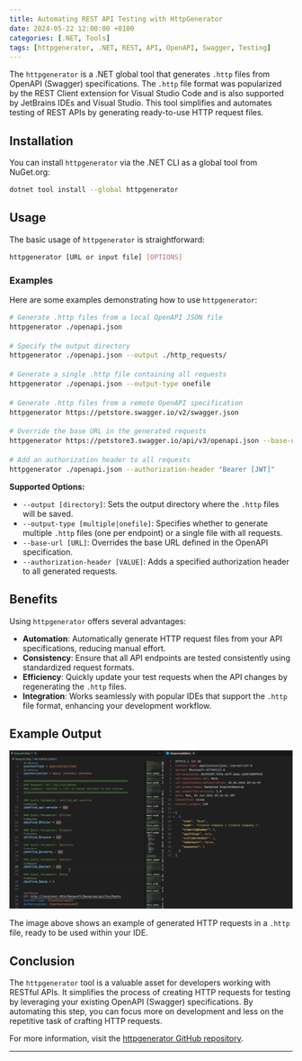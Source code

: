 ```yaml
---
title: Automating REST API Testing with HttpGenerator
date: 2024-05-22 12:00:00 +0100
categories: [.NET, Tools]
tags: [httpgenerator, .NET, REST, API, OpenAPI, Swagger, Testing]
---
```


The `httpgenerator` is a .NET global tool that generates `.http` files from OpenAPI (Swagger) specifications. The `.http` file format was popularized by the REST Client extension for Visual Studio Code and is also supported by JetBrains IDEs and Visual Studio. This tool simplifies and automates testing of REST APIs by generating ready-to-use HTTP request files.

## Installation

You can install `httpgenerator` via the .NET CLI as a global tool from NuGet.org:

```bash
dotnet tool install --global httpgenerator
```

## Usage

The basic usage of `httpgenerator` is straightforward:

```bash
httpgenerator [URL or input file] [OPTIONS]
```

### Examples

Here are some examples demonstrating how to use `httpgenerator`:

```bash
# Generate .http files from a local OpenAPI JSON file
httpgenerator ./openapi.json

# Specify the output directory
httpgenerator ./openapi.json --output ./http_requests/

# Generate a single .http file containing all requests
httpgenerator ./openapi.json --output-type onefile

# Generate .http files from a remote OpenAPI specification
httpgenerator https://petstore.swagger.io/v2/swagger.json

# Override the base URL in the generated requests
httpgenerator https://petstore3.swagger.io/api/v3/openapi.json --base-url https://petstore3.swagger.io

# Add an authorization header to all requests
httpgenerator ./openapi.json --authorization-header "Bearer [JWT]"
```

**Supported Options:**

- `--output [directory]`: Sets the output directory where the `.http` files will be saved.
- `--output-type [multiple|onefile]`: Specifies whether to generate multiple `.http` files (one per endpoint) or a single file with all requests.
- `--base-url [URL]`: Overrides the base URL defined in the OpenAPI specification.
- `--authorization-header [VALUE]`: Adds a specified authorization header to all generated requests.

## Benefits

Using `httpgenerator` offers several advantages:

- **Automation**: Automatically generate HTTP request files from your API specifications, reducing manual effort.
- **Consistency**: Ensure that all API endpoints are tested consistently using standardized request formats.
- **Efficiency**: Quickly update your test requests when the API changes by regenerating the `.http` files.
- **Integration**: Works seamlessly with popular IDEs that support the `.http` file format, enhancing your development workflow.

## Example Output

![Example of Generated HTTP Requests](/assets/img/httpGenerator-example.png)

The image above shows an example of generated HTTP requests in a `.http` file, ready to be used within your IDE.

## Conclusion

The `httpgenerator` tool is a valuable asset for developers working with RESTful APIs. It simplifies the process of creating HTTP requests for testing by leveraging your existing OpenAPI (Swagger) specifications. By automating this step, you can focus more on development and less on the repetitive task of crafting HTTP requests.

For more information, visit the [httpgenerator GitHub repository](https://github.com/christianhelle/httpgenerator).

---
